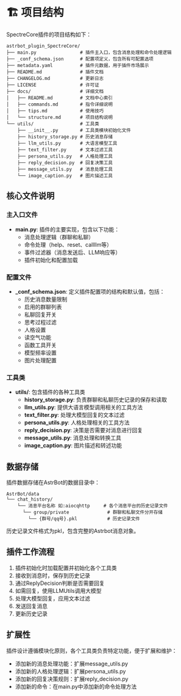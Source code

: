 # 🏗️ 项目结构

SpectreCore插件的项目结构如下：

```
astrbot_plugin_SpectreCore/
├── main.py                # 插件主入口，包含消息处理和命令处理逻辑
├── _conf_schema.json      # 配置项定义，包含所有可配置选项
├── metadata.yaml          # 插件元数据，用于插件市场展示
├── README.md              # 插件文档
├── CHANGELOG.md           # 更新日志
├── LICENSE                # 许可证
├── docs/                  # 详细文档
│   ├── README.md          # 文档中心索引
│   ├── commands.md        # 指令详细说明
│   ├── tips.md            # 使用技巧
│   └── structure.md       # 项目结构说明
└── utils/                 # 工具类
    ├── __init__.py        # 工具类模块初始化文件
    ├── history_storage.py # 历史消息存储
    ├── llm_utils.py       # 大语言模型工具
    ├── text_filter.py     # 文本过滤工具
    ├── persona_utils.py   # 人格处理工具
    ├── reply_decision.py  # 回复决策工具
    ├── message_utils.py   # 消息处理工具
    └── image_caption.py   # 图片描述工具
```

## 核心文件说明

### 主入口文件

- **main.py**: 插件的主要实现，包含以下功能：
  - 消息处理逻辑（群聊和私聊）
  - 命令处理（help、reset、callllm等）
  - 事件过滤器（消息发送后、LLM响应等）
  - 插件初始化和配置加载

### 配置文件

- **_conf_schema.json**: 定义插件配置项的结构和默认值，包括：
  - 历史消息数量限制
  - 启用的群聊列表
  - 私聊回复开关
  - 思考过程过滤
  - 人格设置
  - 读空气功能
  - 函数工具开关
  - 模型频率设置
  - 图片处理配置

### 工具类

- **utils/**: 包含插件的各种工具类
  - **history_storage.py**: 负责群聊和私聊历史记录的保存和读取
  - **llm_utils.py**: 提供大语言模型调用相关的工具方法
  - **text_filter.py**: 处理大模型回复的文本过滤
  - **persona_utils.py**: 人格处理相关的工具方法
  - **reply_decision.py**: 决策是否需要对消息进行回复
  - **message_utils.py**: 消息处理和转换工具
  - **image_caption.py**: 图片描述和转述功能

## 数据存储

插件数据存储在AstrBot的数据目录中：

```
AstrBot/data
└── chat_history/       
    └── 消息平台名称 如:aiocqhttp     # 各个消息平台的历史记录文件
      └── group/private              # 群聊和私聊文件分开存储
        └── {群号/qq号}.pkl           # 历史记录文件 
```

历史记录文件格式为pkl，包含完整的Astrbot消息对象。

## 插件工作流程

1. 插件初始化时加载配置并初始化各个工具类
2. 接收到消息时，保存到历史记录
3. 通过ReplyDecision判断是否需要回复
4. 如需回复，使用LLMUtils调用大模型
5. 处理大模型回复，应用文本过滤
6. 发送回复消息
7. 更新历史记录

## 扩展性

插件设计遵循模块化原则，各个工具类负责特定功能，便于扩展和维护：

- 添加新的消息处理功能：扩展message_utils.py
- 添加新的人格处理逻辑：扩展persona_utils.py
- 添加新的回复决策规则：扩展reply_decision.py
- 添加新的命令：在main.py中添加新的命令处理方法 